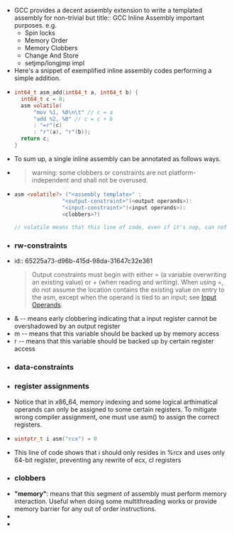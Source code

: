 - GCC provides a decent assembly extension to write a templated assembly for non-trivial but 
  title:: GCC Inline Assembly
  important purposes. e.g.
	- Spin locks
	- Memory Order
	- Memory Clobbers
	- Change And Store
	- setjmp/longjmp impl
- Here's a snippet of exemplified inline assembly codes performing a simple addition.
- ```c
  int64_t asm_add(int64_t a, int64_t b) {
    int64_t c = 0;
    asm volatile(
        "mov %1, %0\n\t" // c = a
        "add %2, %0" // c = c + b
        : "=r"(c)
        : "r"(a), "r"(b));
    return c;
  }
  ```
- To sum up, a single inline assembly can be annotated as follows ways.
- > warning: some clobbers or constraints are not platform-independent and shall not be overused.
- ```c
  asm <volatile?> ("<assembly template>" : 
                 "<output-constraint>"(<output operands>):
                 "<input-constraint>"(<input operands>):
                 <clobbers>?)
                 
  // volatile means that this line of code, even if it's nop, can not be optimized by the compiler.
  ```
- ### rw-constraints
- id:: 65225a73-d96b-415d-98da-31647c32e361
  > Output constraints must begin with either = (a variable overwriting an
  existing value) or + (when reading and writing). When using
  =, do not assume the location contains the existing value
  on entry to the asm, except when the operand is tied to an input; see [Input Operands](https://gcc.gnu.org/onlinedocs/gcc/extensions-to-the-c-language-family/how-to-use-inline-assembly-language-in-c-code.html#inputoperands).
- & -- means early clobbering indicating that a input register cannot be overshadowed by an output register
- m -- means that this variable should be backed up by memory access
- r -- means that this variable should be backed up by certain register access
- ### data-constraints
- ### register assignments
- Notice that in x86_64, memory indexing and some logical arthimatical operands can only be assigned to some certain registers. To mitigate wrong compiler assignment, one must use asm() to assign the correct registers.
- ```c
  uintptr_t i asm("rcx") = 0
  ```
- This line of code shows that i should only resides in %rcx and uses only 64-bit register, preventing any rewrite of ecx, cl registers
- ### clobbers
- **"memory"**: means that this segment of assembly must perform memory interaction. Useful when doing some multithreading works or provide memory barrier for any out of order instructions.
-
-
